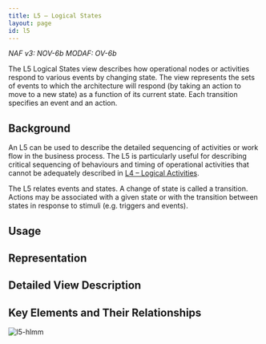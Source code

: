 ```yaml
---
title: L5 – Logical States
layout: page
id: l5
---
```


*NAF v3: NOV-6b MODAF: OV-6b*

The L5 Logical States view describes how operational nodes or
activities respond to various events by changing state. The view
represents the sets of events to which the architecture will respond (by
taking an action to move to a new state) as a function of its current
state. Each transition specifies an event and an action.

## Background

An L5 can be used to describe the detailed sequencing of activities or
work flow in the business process. The L5 is particularly useful for
describing critical sequencing of behaviours and timing of operational
activities that cannot be adequately described in [L4 – Logical
Activities](l4.html).

The L5 relates events and states. A change of state is called a
transition. Actions may be associated with a given state or with the
transition between states in response to stimuli (e.g. triggers and
events).

## Usage

## Representation

## Detailed View Description

## Key Elements and Their Relationships

![l5-hlmm](http://nafdocs.org/wp-content/uploads/2013/06/l5-hlmm.png)




